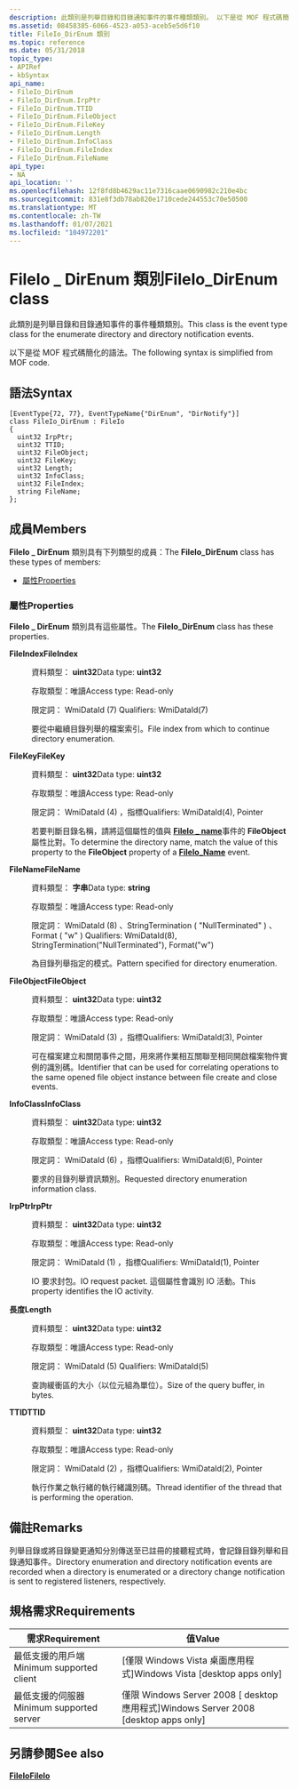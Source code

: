 ```yaml
---
description: 此類別是列舉目錄和目錄通知事件的事件種類類別。 以下是從 MOF 程式碼簡化的語法。
ms.assetid: 08458385-6066-4523-a053-aceb5e5d6f10
title: FileIo_DirEnum 類別
ms.topic: reference
ms.date: 05/31/2018
topic_type:
- APIRef
- kbSyntax
api_name:
- FileIo_DirEnum
- FileIo_DirEnum.IrpPtr
- FileIo_DirEnum.TTID
- FileIo_DirEnum.FileObject
- FileIo_DirEnum.FileKey
- FileIo_DirEnum.Length
- FileIo_DirEnum.InfoClass
- FileIo_DirEnum.FileIndex
- FileIo_DirEnum.FileName
api_type:
- NA
api_location: ''
ms.openlocfilehash: 12f8fd8b4629ac11e7316caae0690982c210e4bc
ms.sourcegitcommit: 831e8f3db78ab820e1710cede244553c70e50500
ms.translationtype: MT
ms.contentlocale: zh-TW
ms.lasthandoff: 01/07/2021
ms.locfileid: "104972201"
---
```

# <a name="fileio_direnum-class"></a><span data-ttu-id="1a378-104">FileIo \_ DirEnum 類別</span><span class="sxs-lookup"><span data-stu-id="1a378-104">FileIo\_DirEnum class</span></span>

<span data-ttu-id="1a378-105">此類別是列舉目錄和目錄通知事件的事件種類類別。</span><span class="sxs-lookup"><span data-stu-id="1a378-105">This class is the event type class for the enumerate directory and directory notification events.</span></span>

<span data-ttu-id="1a378-106">以下是從 MOF 程式碼簡化的語法。</span><span class="sxs-lookup"><span data-stu-id="1a378-106">The following syntax is simplified from MOF code.</span></span>

## <a name="syntax"></a><span data-ttu-id="1a378-107">語法</span><span class="sxs-lookup"><span data-stu-id="1a378-107">Syntax</span></span>

``` syntax
[EventType{72, 77}, EventTypeName{"DirEnum", "DirNotify"}]
class FileIo_DirEnum : FileIo
{
  uint32 IrpPtr;
  uint32 TTID;
  uint32 FileObject;
  uint32 FileKey;
  uint32 Length;
  uint32 InfoClass;
  uint32 FileIndex;
  string FileName;
};
```

## <a name="members"></a><span data-ttu-id="1a378-108">成員</span><span class="sxs-lookup"><span data-stu-id="1a378-108">Members</span></span>

<span data-ttu-id="1a378-109">**FileIo \_ DirEnum** 類別具有下列類型的成員：</span><span class="sxs-lookup"><span data-stu-id="1a378-109">The **FileIo\_DirEnum** class has these types of members:</span></span>

-   [<span data-ttu-id="1a378-110">屬性</span><span class="sxs-lookup"><span data-stu-id="1a378-110">Properties</span></span>](#properties)

### <a name="properties"></a><span data-ttu-id="1a378-111">屬性</span><span class="sxs-lookup"><span data-stu-id="1a378-111">Properties</span></span>

<span data-ttu-id="1a378-112">**FileIo \_ DirEnum** 類別具有這些屬性。</span><span class="sxs-lookup"><span data-stu-id="1a378-112">The **FileIo\_DirEnum** class has these properties.</span></span>

<dl> <dt>

<span data-ttu-id="1a378-113">**FileIndex**</span><span class="sxs-lookup"><span data-stu-id="1a378-113">**FileIndex**</span></span>
</dt> <dd> <dl> <dt>

<span data-ttu-id="1a378-114">資料類型： **uint32**</span><span class="sxs-lookup"><span data-stu-id="1a378-114">Data type: **uint32**</span></span>
</dt> <dt>

<span data-ttu-id="1a378-115">存取類型：唯讀</span><span class="sxs-lookup"><span data-stu-id="1a378-115">Access type: Read-only</span></span>
</dt> <dt>

<span data-ttu-id="1a378-116">限定詞： WmiDataId (7) </span><span class="sxs-lookup"><span data-stu-id="1a378-116">Qualifiers: WmiDataId(7)</span></span>
</dt> </dl>

<span data-ttu-id="1a378-117">要從中繼續目錄列舉的檔案索引。</span><span class="sxs-lookup"><span data-stu-id="1a378-117">File index from which to continue directory enumeration.</span></span>

</dd> <dt>

<span data-ttu-id="1a378-118">**FileKey**</span><span class="sxs-lookup"><span data-stu-id="1a378-118">**FileKey**</span></span>
</dt> <dd> <dl> <dt>

<span data-ttu-id="1a378-119">資料類型： **uint32**</span><span class="sxs-lookup"><span data-stu-id="1a378-119">Data type: **uint32**</span></span>
</dt> <dt>

<span data-ttu-id="1a378-120">存取類型：唯讀</span><span class="sxs-lookup"><span data-stu-id="1a378-120">Access type: Read-only</span></span>
</dt> <dt>

<span data-ttu-id="1a378-121">限定詞： WmiDataId (4) ，指標</span><span class="sxs-lookup"><span data-stu-id="1a378-121">Qualifiers: WmiDataId(4), Pointer</span></span>
</dt> </dl>

<span data-ttu-id="1a378-122">若要判斷目錄名稱，請將這個屬性的值與 [**FileIo \_ name**](fileio-name.md)事件的 **FileObject** 屬性比對。</span><span class="sxs-lookup"><span data-stu-id="1a378-122">To determine the directory name, match the value of this property to the **FileObject** property of a [**FileIo\_Name**](fileio-name.md) event.</span></span>

</dd> <dt>

<span data-ttu-id="1a378-123">**FileName**</span><span class="sxs-lookup"><span data-stu-id="1a378-123">**FileName**</span></span>
</dt> <dd> <dl> <dt>

<span data-ttu-id="1a378-124">資料類型： **字串**</span><span class="sxs-lookup"><span data-stu-id="1a378-124">Data type: **string**</span></span>
</dt> <dt>

<span data-ttu-id="1a378-125">存取類型：唯讀</span><span class="sxs-lookup"><span data-stu-id="1a378-125">Access type: Read-only</span></span>
</dt> <dt>

<span data-ttu-id="1a378-126">限定詞： WmiDataId (8) 、StringTermination ( "NullTerminated" ) 、Format ( "w" ) </span><span class="sxs-lookup"><span data-stu-id="1a378-126">Qualifiers: WmiDataId(8), StringTermination("NullTerminated"), Format("w")</span></span>
</dt> </dl>

<span data-ttu-id="1a378-127">為目錄列舉指定的模式。</span><span class="sxs-lookup"><span data-stu-id="1a378-127">Pattern specified for directory enumeration.</span></span>

</dd> <dt>

<span data-ttu-id="1a378-128">**FileObject**</span><span class="sxs-lookup"><span data-stu-id="1a378-128">**FileObject**</span></span>
</dt> <dd> <dl> <dt>

<span data-ttu-id="1a378-129">資料類型： **uint32**</span><span class="sxs-lookup"><span data-stu-id="1a378-129">Data type: **uint32**</span></span>
</dt> <dt>

<span data-ttu-id="1a378-130">存取類型：唯讀</span><span class="sxs-lookup"><span data-stu-id="1a378-130">Access type: Read-only</span></span>
</dt> <dt>

<span data-ttu-id="1a378-131">限定詞： WmiDataId (3) ，指標</span><span class="sxs-lookup"><span data-stu-id="1a378-131">Qualifiers: WmiDataId(3), Pointer</span></span>
</dt> </dl>

<span data-ttu-id="1a378-132">可在檔案建立和關閉事件之間，用來將作業相互關聯至相同開啟檔案物件實例的識別碼。</span><span class="sxs-lookup"><span data-stu-id="1a378-132">Identifier that can be used for correlating operations to the same opened file object instance between file create and close events.</span></span>

</dd> <dt>

<span data-ttu-id="1a378-133">**InfoClass**</span><span class="sxs-lookup"><span data-stu-id="1a378-133">**InfoClass**</span></span>
</dt> <dd> <dl> <dt>

<span data-ttu-id="1a378-134">資料類型： **uint32**</span><span class="sxs-lookup"><span data-stu-id="1a378-134">Data type: **uint32**</span></span>
</dt> <dt>

<span data-ttu-id="1a378-135">存取類型：唯讀</span><span class="sxs-lookup"><span data-stu-id="1a378-135">Access type: Read-only</span></span>
</dt> <dt>

<span data-ttu-id="1a378-136">限定詞： WmiDataId (6) ，指標</span><span class="sxs-lookup"><span data-stu-id="1a378-136">Qualifiers: WmiDataId(6), Pointer</span></span>
</dt> </dl>

<span data-ttu-id="1a378-137">要求的目錄列舉資訊類別。</span><span class="sxs-lookup"><span data-stu-id="1a378-137">Requested directory enumeration information class.</span></span>

</dd> <dt>

<span data-ttu-id="1a378-138">**IrpPtr**</span><span class="sxs-lookup"><span data-stu-id="1a378-138">**IrpPtr**</span></span>
</dt> <dd> <dl> <dt>

<span data-ttu-id="1a378-139">資料類型： **uint32**</span><span class="sxs-lookup"><span data-stu-id="1a378-139">Data type: **uint32**</span></span>
</dt> <dt>

<span data-ttu-id="1a378-140">存取類型：唯讀</span><span class="sxs-lookup"><span data-stu-id="1a378-140">Access type: Read-only</span></span>
</dt> <dt>

<span data-ttu-id="1a378-141">限定詞： WmiDataId (1) ，指標</span><span class="sxs-lookup"><span data-stu-id="1a378-141">Qualifiers: WmiDataId(1), Pointer</span></span>
</dt> </dl>

<span data-ttu-id="1a378-142">IO 要求封包。</span><span class="sxs-lookup"><span data-stu-id="1a378-142">IO request packet.</span></span> <span data-ttu-id="1a378-143">這個屬性會識別 IO 活動。</span><span class="sxs-lookup"><span data-stu-id="1a378-143">This property identifies the IO activity.</span></span>

</dd> <dt>

<span data-ttu-id="1a378-144">**長度**</span><span class="sxs-lookup"><span data-stu-id="1a378-144">**Length**</span></span>
</dt> <dd> <dl> <dt>

<span data-ttu-id="1a378-145">資料類型： **uint32**</span><span class="sxs-lookup"><span data-stu-id="1a378-145">Data type: **uint32**</span></span>
</dt> <dt>

<span data-ttu-id="1a378-146">存取類型：唯讀</span><span class="sxs-lookup"><span data-stu-id="1a378-146">Access type: Read-only</span></span>
</dt> <dt>

<span data-ttu-id="1a378-147">限定詞： WmiDataId (5) </span><span class="sxs-lookup"><span data-stu-id="1a378-147">Qualifiers: WmiDataId(5)</span></span>
</dt> </dl>

<span data-ttu-id="1a378-148">查詢緩衝區的大小（以位元組為單位）。</span><span class="sxs-lookup"><span data-stu-id="1a378-148">Size of the query buffer, in bytes.</span></span>

</dd> <dt>

<span data-ttu-id="1a378-149">**TTID**</span><span class="sxs-lookup"><span data-stu-id="1a378-149">**TTID**</span></span>
</dt> <dd> <dl> <dt>

<span data-ttu-id="1a378-150">資料類型： **uint32**</span><span class="sxs-lookup"><span data-stu-id="1a378-150">Data type: **uint32**</span></span>
</dt> <dt>

<span data-ttu-id="1a378-151">存取類型：唯讀</span><span class="sxs-lookup"><span data-stu-id="1a378-151">Access type: Read-only</span></span>
</dt> <dt>

<span data-ttu-id="1a378-152">限定詞： WmiDataId (2) ，指標</span><span class="sxs-lookup"><span data-stu-id="1a378-152">Qualifiers: WmiDataId(2), Pointer</span></span>
</dt> </dl>

<span data-ttu-id="1a378-153">執行作業之執行緒的執行緒識別碼。</span><span class="sxs-lookup"><span data-stu-id="1a378-153">Thread identifier of the thread that is performing the operation.</span></span>

</dd> </dl>

## <a name="remarks"></a><span data-ttu-id="1a378-154">備註</span><span class="sxs-lookup"><span data-stu-id="1a378-154">Remarks</span></span>

<span data-ttu-id="1a378-155">列舉目錄或將目錄變更通知分別傳送至已註冊的接聽程式時，會記錄目錄列舉和目錄通知事件。</span><span class="sxs-lookup"><span data-stu-id="1a378-155">Directory enumeration and directory notification events are recorded when a directory is enumerated or a directory change notification is sent to registered listeners, respectively.</span></span>

## <a name="requirements"></a><span data-ttu-id="1a378-156">規格需求</span><span class="sxs-lookup"><span data-stu-id="1a378-156">Requirements</span></span>



| <span data-ttu-id="1a378-157">需求</span><span class="sxs-lookup"><span data-stu-id="1a378-157">Requirement</span></span> | <span data-ttu-id="1a378-158">值</span><span class="sxs-lookup"><span data-stu-id="1a378-158">Value</span></span> |
|-------------------------------------|------------------------------------------------------|
| <span data-ttu-id="1a378-159">最低支援的用戶端</span><span class="sxs-lookup"><span data-stu-id="1a378-159">Minimum supported client</span></span><br/> | <span data-ttu-id="1a378-160">\[僅限 Windows Vista 桌面應用程式\]</span><span class="sxs-lookup"><span data-stu-id="1a378-160">Windows Vista \[desktop apps only\]</span></span><br/>       |
| <span data-ttu-id="1a378-161">最低支援的伺服器</span><span class="sxs-lookup"><span data-stu-id="1a378-161">Minimum supported server</span></span><br/> | <span data-ttu-id="1a378-162">僅限 Windows Server 2008 \[ desktop 應用程式\]</span><span class="sxs-lookup"><span data-stu-id="1a378-162">Windows Server 2008 \[desktop apps only\]</span></span><br/> |



## <a name="see-also"></a><span data-ttu-id="1a378-163">另請參閱</span><span class="sxs-lookup"><span data-stu-id="1a378-163">See also</span></span>

<dl> <dt>

[<span data-ttu-id="1a378-164">**FileIo**</span><span class="sxs-lookup"><span data-stu-id="1a378-164">**FileIo**</span></span>](fileio.md)
</dt> </dl>

 

 





